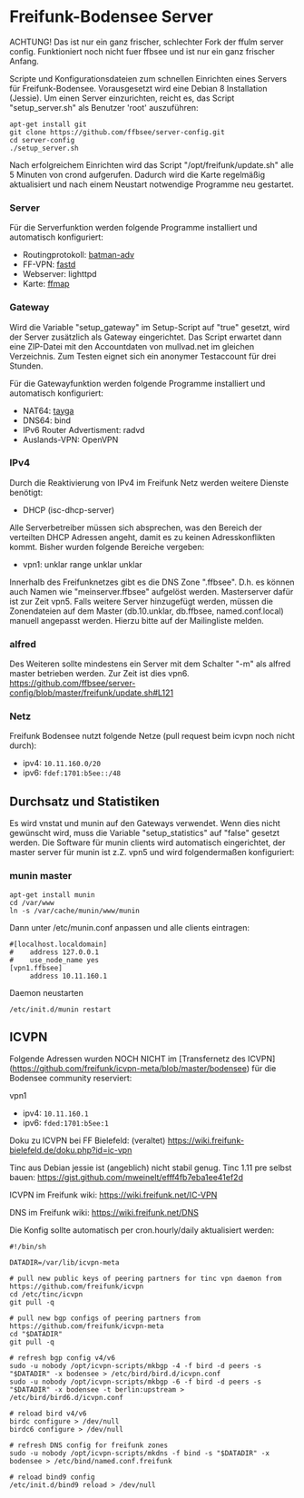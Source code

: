 Freifunk-Bodensee Server
===============
ACHTUNG! Das ist nur ein ganz frischer, schlechter Fork der ffulm server config.
Funktioniert noch nicht fuer ffbsee und ist nur ein ganz frischer Anfang.


Scripte und Konfigurationsdateien zum schnellen Einrichten eines Servers für Freifunk-Bodensee.
Vorausgesetzt wird eine Debian 8 Installation (Jessie).
Um einen Server einzurichten, reicht es, das Script "setup_server.sh" als Benutzer 'root' auszuführen:

```
apt-get install git
git clone https://github.com/ffbsee/server-config.git
cd server-config
./setup_server.sh
```

Nach erfolgreichem Einrichten wird das Script "/opt/freifunk/update.sh" alle 5 Minuten
von crond aufgerufen. Dadurch wird die Karte regelmäßig aktualisiert und nach
einem Neustart notwendige Programme neu gestartet.

### Server
Für die Serverfunktion werden folgende Programme installiert und automatisch konfiguriert:

 * Routingprotokoll: [batman-adv](http://www.open-mesh.org/projects/batman-adv/wiki)
 * FF-VPN: [fastd](https://projects.universe-factory.net/projects/fastd/wiki)
 * Webserver: lighttpd
 * Karte: [ffmap](https://github.com/ffnord/ffmap-d3)

### Gateway
Wird die Variable "setup_gateway" im Setup-Script auf "true" gesetzt, wird der Server zusätzlich
als Gateway eingerichtet. Das Script erwartet dann eine ZIP-Datei mit den Accountdaten
von mullvad.net im gleichen Verzeichnis. Zum Testen eignet sich ein anonymer Testaccount
für drei Stunden.

Für die Gatewayfunktion werden folgende Programme installiert und automatisch konfiguriert:

 * NAT64: [tayga](http://www.litech.org/tayga/)
 * DNS64: bind
 * IPv6 Router Advertisment: radvd
 * Auslands-VPN: OpenVPN

### IPv4
Durch die Reaktivierung von IPv4 im Freifunk Netz werden weitere Dienste benötigt:
 * DHCP (isc-dhcp-server)

Alle Serverbetreiber müssen sich absprechen, was den Bereich der verteilten DHCP Adressen angeht, damit es zu keinen Adresskonflikten kommt. Bisher wurden folgende Bereiche vergeben:

 * vpn1: unklar range unklar unklar
 
 
Innerhalb des Freifunknetzes gibt es die DNS Zone ".ffbsee". D.h. es können auch Namen wie "meinserver.ffbsee" aufgelöst werden. Masterserver dafür ist zur Zeit vpn5.
Falls weitere Server hinzugefügt werden, müssen die Zonendateien auf dem Master (db.10.unklar, db.ffbsee, named.conf.local) manuell angepasst werden. Hierzu bitte auf der Mailingliste melden.

### alfred
Des Weiteren sollte mindestens ein Server mit dem Schalter "-m" als alfred master betrieben werden. Zur Zeit ist dies vpn6.
https://github.com/ffbsee/server-config/blob/master/freifunk/update.sh#L121

### Netz
Freifunk Bodensee nutzt folgende Netze (pull request beim icvpn noch nicht durch):
 * ipv4: ```10.11.160.0/20```
 * ipv6: ```fdef:1701:b5ee::/48```
 
Durchsatz und Statistiken
-----
Es wird vnstat und munin auf den Gateways verwendet. Wenn dies nicht gewünscht wird, muss die Variable "setup_statistics" auf "false" gesetzt werden. Die Software für munin clients wird automatisch eingerichtet, der master server für munin ist z.Z. vpn5 und wird folgendermaßen konfiguriert:

### munin master
```
apt-get install munin
cd /var/www
ln -s /var/cache/munin/www/munin
```
Dann unter /etc/munin.conf anpassen und alle clients eintragen:
```
#[localhost.localdomain]
#    address 127.0.0.1
#    use_node_name yes
[vpn1.ffbsee]
     address 10.11.160.1

```
Daemon neustarten
```
/etc/init.d/munin restart
```

ICVPN
-----
Folgende Adressen wurden NOCH NICHT im [Transfernetz des ICVPN] (https://github.com/freifunk/icvpn-meta/blob/master/bodensee) für die Bodensee community reserviert:

vpn1
 * ipv4: ```10.11.160.1```
 * ipv6: ```fded:1701:b5ee:1```

Doku zu ICVPN bei FF Bielefeld: (veraltet)
https://wiki.freifunk-bielefeld.de/doku.php?id=ic-vpn

Tinc aus Debian jessie ist (angeblich) nicht stabil genug.
Tinc 1.11 pre selbst bauen:
https://gist.github.com/mweinelt/efff4fb7eba1ee41ef2d

ICVPN im Freifunk wiki:
https://wiki.freifunk.net/IC-VPN

DNS im Freifunk wiki:
https://wiki.freifunk.net/DNS

Die Konfig sollte automatisch per cron.hourly/daily aktualisiert werden: 
```
#!/bin/sh

DATADIR=/var/lib/icvpn-meta

# pull new public keys of peering partners for tinc vpn daemon from https://github.com/freifunk/icvpn
cd /etc/tinc/icvpn
git pull -q

# pull new bgp configs of peering partners from https://github.com/freifunk/icvpn-meta
cd "$DATADIR"
git pull -q

# refresh bgp config v4/v6
sudo -u nobody /opt/icvpn-scripts/mkbgp -4 -f bird -d peers -s "$DATADIR" -x bodensee > /etc/bird/bird.d/icvpn.conf
sudo -u nobody /opt/icvpn-scripts/mkbgp -6 -f bird -d peers -s "$DATADIR" -x bodensee -t berlin:upstream > /etc/bird/bird6.d/icvpn.conf

# reload bird v4/v6
birdc configure > /dev/null
birdc6 configure > /dev/null

# refresh DNS config for freifunk zones
sudo -u nobody /opt/icvpn-scripts/mkdns -f bind -s "$DATADIR" -x bodensee > /etc/bind/named.conf.freifunk

# reload bind9 config
/etc/init.d/bind9 reload > /dev/null
```
